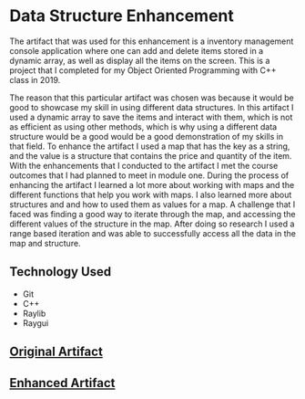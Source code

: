 # Data Structure Enhancement

The artifact that was used for this enhancement is a inventory management console application where one can add and delete items stored in a dynamic array, as well as display all the items on the screen. This is a project that I completed for my Object Oriented Programming with C++ class in 2019.

The reason that this particular artifact was chosen was because it would be good to showcase my skill in using different data structures. In this artifact I used a dynamic array to save the items and interact with them, which is not as efficient as using other methods, which is why using a different data structure would be a good would be a good demonstration of my skills in that field. To enhance the artifact I used a map that has the key as a string, and the value is a structure that contains the price and quantity of the item. With the enhancements that I conducted to the artifact I met the course outcomes that I had planned to meet in module one. 
During the process of enhancing the artifact I learned a lot more about working with maps and the different functions that help you work with maps. I also learned more about structures and and how to used them as values for a map. A challenge that I faced was finding a good way to iterate through the map, and accessing the different values of the structure in the map. After doing so research I used a range based iteration and was able to successfully access all the data in the map and structure.

## Technology Used
- Git
- C++
- Raylib
- Raygui

## [Original Artifact](https://github.com/BlueOrange579/BlueOrange579.github.io/blob/main/OriginalArtifact/InvInq.cpp)

## [Enhanced Artifact](https://github.com/BlueOrange579/BlueOrange579.github.io/tree/main/DataStructures_Algorithms)